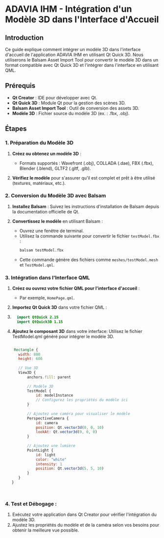 # ADAVIA IHM - Intégration d'un Modèle 3D dans l'Interface d'Accueil

## Introduction

Ce guide explique comment intégrer un modèle 3D dans l'interface d'accueil de l'application ADAVIA IHM en utilisant Qt Quick 3D. Nous utiliserons le Balsam Asset Import Tool pour convertir le modèle 3D dans un format compatible avec Qt Quick 3D et l'intégrer dans l'interface en utilisant QML.

## Prérequis

- **Qt Creator** : IDE pour développer avec Qt.
- **Qt Quick 3D** : Module Qt pour la gestion des scènes 3D.
- **Balsam Asset Import Tool** : Outil de conversion des assets 3D.
- **Modèle 3D** : Fichier source du modèle 3D (ex. : .fbx, .obj).

## Étapes

### 1. Préparation du Modèle 3D

1. **Créez ou obtenez un modèle 3D** :
   - Formats supportés : Wavefront (.obj), COLLADA (.dae), FBX (.fbx), Blender (.blend), GLTF2 (.gltf, .glb).

2. **Vérifiez le modèle** pour s'assurer qu'il est complet et prêt à être utilisé (textures, matériaux, etc.).

### 2. Conversion du Modèle 3D avec Balsam

1. **Installez Balsam** :
   Suivez les instructions d'installation de Balsam depuis la documentation officielle de Qt.

2. **Convertissez le modèle** en utilisant Balsam :
   - Ouvrez une fenêtre de terminal.
   - Utilisez la commande suivante pour convertir le fichier `testModel.fbx` :
     ```bash
     balsam testModel.fbx
     ```
   - Cette commande génère des fichiers comme `meshes/testModel.mesh` et `TestModel.qml`.

### 3. Intégration dans l'Interface QML

1. **Créez ou ouvrez votre fichier QML pour l'interface d'accueil** :
   - Par exemple, `HomePage.qml`.

2. **Importez Qt Quick 3D** dans votre fichier QML :
3. 
   ```qml
     import QtQuick 2.15
     import QtQuick3D 1.15
   ```
3. **Ajoutez le composant 3D** dans votre interface:
Utilisez le fichier TestModel.qml généré pour intégrer le modèle 3D.

```qml

    Rectangle {
      width: 800
      height: 600
    
      // Vue 3D
      View3D {
          anchors.fill: parent
    
          // Modèle 3D
          TestModel {
              id: modelInstance
              // Configurez les propriétés du modèle ici
          }
    
          // Ajoutez une caméra pour visualiser le modèle
          PerspectiveCamera {
              id: camera
              position: Qt.vector3d(0, 0, 10)
              lookAt: Qt.vector3d(0, 0, 0)
          }
    
          // Ajoutez une lumière
          PointLight {
              id: light
              color: "white"
              intensity: 1
              position: Qt.vector3d(5, 5, 10)
          }
      }
   }

   
```

### 4. Test et Débogage :

1. Exécutez votre application dans Qt Creator pour vérifier l'intégration du modèle 3D.
2. Ajustez les propriétés du modèle et de la caméra selon vos besoins pour obtenir la meilleure vue possible.
